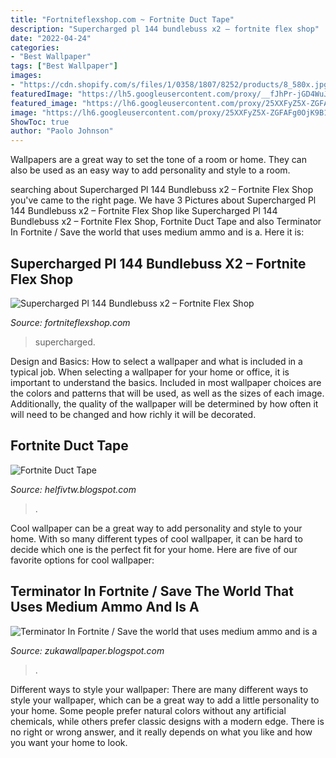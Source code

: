 ```yaml
---
title: "Fortniteflexshop.com ~ Fortnite Duct Tape"
description: "Supercharged pl 144 bundlebuss x2 – fortnite flex shop"
date: "2022-04-24"
categories:
- "Best Wallpaper"
tags: ["Best Wallpaper"]
images:
- "https://cdn.shopify.com/s/files/1/0358/1807/8252/products/8_580x.jpg?v=1596221630"
featuredImage: "https://lh5.googleusercontent.com/proxy/__fJhPr-jGD4WuJf4mp2s7BS0s9CFs_oIkyfKPWBnoHOM6Z0QmOEJ05q5HHbsvqxg7shxaOay9Ly-f_Lol8AgVrMuucgKMG4DhxbqISqox2GnHeyC5YsSU7_nUF9v2P-uo6Kc6RBuExeug=w1200-h630-p-k-no-nu"
featured_image: "https://lh6.googleusercontent.com/proxy/25XXFyZ5X-ZGFAFg0OjK9B1O5QGG-Xo03FXv6SLkCtE9Mc9tI4n7L_F0vnYRgQ-yjDxzZiOQtPKaAuWOeMfLLDgyaeFiBP1vhOAN5reGZMYzf1fvMGl7ZRTBrsO5RDt9hF7ZlsJ9yYTBCNcJWJ0uKhIPUvSH_cYXrOdn0bpxitYaff7pCpFPvh_J4A"
image: "https://lh6.googleusercontent.com/proxy/25XXFyZ5X-ZGFAFg0OjK9B1O5QGG-Xo03FXv6SLkCtE9Mc9tI4n7L_F0vnYRgQ-yjDxzZiOQtPKaAuWOeMfLLDgyaeFiBP1vhOAN5reGZMYzf1fvMGl7ZRTBrsO5RDt9hF7ZlsJ9yYTBCNcJWJ0uKhIPUvSH_cYXrOdn0bpxitYaff7pCpFPvh_J4A"
ShowToc: true
author: "Paolo Johnson"
---
```



Wallpapers are a great way to set the tone of a room or home. They can also be used as an easy way to add personality and style to a room.

	

		
searching about Supercharged Pl 144 Bundlebuss x2 – Fortnite Flex Shop you've came to the right page. We have 3 Pictures about Supercharged Pl 144 Bundlebuss x2 – Fortnite Flex Shop like Supercharged Pl 144 Bundlebuss x2 – Fortnite Flex Shop, Fortnite Duct Tape and also Terminator In Fortnite / Save the world that uses medium ammo and is a. Here it is:
		
    
## Supercharged Pl 144 Bundlebuss X2 – Fortnite Flex Shop

<img loading=lazy src="https://cdn.shopify.com/s/files/1/0358/1807/8252/products/8_580x.jpg?v=1596221630" onerror="this.onerror=null;this.src='https://tse2.mm.bing.net/th?id=OIP.GbpcZ_8JX01e5bF53v0OgQHaHa&amp;pid=15.1';" alt="Supercharged Pl 144 Bundlebuss x2 – Fortnite Flex Shop">

_Source: fortniteflexshop.com_

>supercharged. 

	

Design and Basics: How to select a wallpaper and what is included in a typical job.
When selecting a wallpaper for your home or office, it is important to understand the basics. Included in most wallpaper choices are the colors and patterns that will be used, as well as the sizes of each image. Additionally, the quality of the wallpaper will be determined by how often it will need to be changed and how richly it will be decorated.

    
## Fortnite Duct Tape

<img loading=lazy src="https://lh6.googleusercontent.com/proxy/25XXFyZ5X-ZGFAFg0OjK9B1O5QGG-Xo03FXv6SLkCtE9Mc9tI4n7L_F0vnYRgQ-yjDxzZiOQtPKaAuWOeMfLLDgyaeFiBP1vhOAN5reGZMYzf1fvMGl7ZRTBrsO5RDt9hF7ZlsJ9yYTBCNcJWJ0uKhIPUvSH_cYXrOdn0bpxitYaff7pCpFPvh_J4A" onerror="this.onerror=null;this.src='https://tse3.mm.bing.net/th?id=OIP.pyj_9_964tWYeaRakFI7pwHaEK&amp;pid=15.1';" alt="Fortnite Duct Tape">

_Source: helfivtw.blogspot.com_

>. 

	

Cool wallpaper can be a great way to add personality and style to your home. With so many different types of cool wallpaper, it can be hard to decide which one is the perfect fit for your home. Here are five of our favorite options for cool wallpaper: 

    
## Terminator In Fortnite / Save The World That Uses Medium Ammo And Is A

<img loading=lazy src="https://lh5.googleusercontent.com/proxy/__fJhPr-jGD4WuJf4mp2s7BS0s9CFs_oIkyfKPWBnoHOM6Z0QmOEJ05q5HHbsvqxg7shxaOay9Ly-f_Lol8AgVrMuucgKMG4DhxbqISqox2GnHeyC5YsSU7_nUF9v2P-uo6Kc6RBuExeug=w1200-h630-p-k-no-nu" onerror="this.onerror=null;this.src='https://tse1.mm.bing.net/th?id=OIP.zp_k6SWdL94HBXAvzPBP1wHaHa&amp;pid=15.1';" alt="Terminator In Fortnite / Save the world that uses medium ammo and is a">

_Source: zukawallpaper.blogspot.com_

>. 

	

Different ways to style your wallpaper:
There are many different ways to style your wallpaper, which can be a great way to add a little personality to your home. Some people prefer natural colors without any artificial chemicals, while others prefer classic designs with a modern edge. There is no right or wrong answer, and it really depends on what you like and how you want your home to look.

